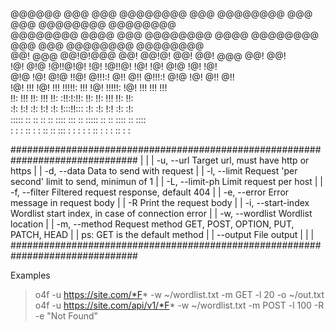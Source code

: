    @@@@@@   @@@  @@@  @@@@@@@@       @@@   @@@@@@@@  @@@  @@@  @@@@@@@@  @@@@@@@@  
  @@@@@@@@  @@@@ @@@  @@@@@@@@      @@@@   @@@@@@@@  @@@  @@@  @@@@@@@@  @@@@@@@@  
  @@!  @@@  @@!@!@@@  @@!          @@!@!   @@!       @@!  @@@       @@!       @@!  
  !@!  @!@  !@!!@!@!  !@!         !@!!@!   !@!       !@!  @!@      !@!       !@!   
  @!@  !@!  @!@ !!@!  @!!!:!     @!! @!!   @!!!:!    @!@  !@!     @!!       @!!    
  !@!  !!!  !@!  !!!  !!!!!:    !!!  !@!   !!!!!:    !@!  !!!    !!!       !!!     
  !!:  !!!  !!:  !!!  !!:       :!!:!:!!:  !!:       !!:  !!!   !!:       !!:      
  :!:  !:!  :!:  !:!  :!:       !:::!!:::  :!:       :!:  !:!  :!:       :!:       
  ::::: ::   ::   ::   :: ::::       :::    ::       ::::: ::   :: ::::   :: ::::  
  : :  :   ::    :   : :: ::        :::    :         : :  :   : :: : :  : :: : : 
  
  ###############################################################################
  |                                                                             |
  |   -u, --url              Target url, must have http or https                |
  |   -d, --data             Data to send with request                          |
  |   -l, --limit            Request 'per second' limit to send, minimun of 1   |
  |   -L, --limit-ph         Limit request per host                             |
  |   -f, --filter           Filtered request response, default 404             |
  |   -e, --error            Error message in request body                      |
  |   -R                     Print the request body                             |
  |   -i, --start-index      Wordlist start index, in case of connection error  |
  |   -w, --wordlist         Wordlist location                                  |
  |   -m, --method           Request method GET, POST, OPTION, PUT, PATCH, HEAD |
  |                          ps: GET is the default method                      |
  |   --output               File output                                        |
  |                                                                             |
  ###############################################################################  


  Examples
  > o4f -u https://site.com/*F* -w ~/wordlist.txt -m GET -l 20 -o ~/out.txt
  > o4f -u https://site.com/api/v1/*F* -w ~/wordlist.txt -m POST -l 100 -R -e "Not Found"
